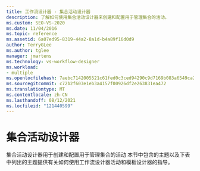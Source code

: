```yaml
---
title: 工作流设计器 - 集合活动设计器
description: 了解如何使用集合活动设计器来创建和配置用于管理集合的活动。
ms.custom: SEO-VS-2020
ms.date: 11/04/2016
ms.topic: reference
ms.assetid: 6a07ed95-8319-44a2-8a1d-b4a89f16d0d9
author: TerryGLee
ms.author: tglee
manager: jmartens
ms.technology: vs-workflow-designer
ms.workload:
- multiple
ms.openlocfilehash: 7aebc7142005521c61fed0c3ced94290c9d7169b083a6549ca2e0d1095098b3a
ms.sourcegitcommit: c72b2f603e1eb3a4157f00926df2e263831ea472
ms.translationtype: MT
ms.contentlocale: zh-CN
ms.lasthandoff: 08/12/2021
ms.locfileid: "121440599"
---
```

# <a name="collection-activity-designers"></a>集合活动设计器

集合活动设计器用于创建和配置用于管理集合的活动 本节中包含的主题以及下表中列出的主题提供有关如何使用工作流设计器活动和模板设计器的指导。